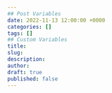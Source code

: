 ```yaml
---
## Post Variables
date: 2022-11-13 12:00:00 +0000
categories: []
tags: []
## Custom Variables
title:
slug:
description:
author: 
draft: true
published: false
---
```

